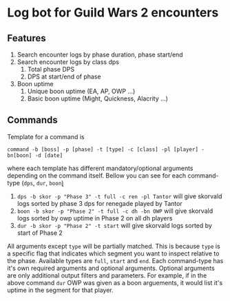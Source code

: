 # Log bot for Guild Wars 2 encounters
## Features
1. Search encounter logs by phase duration, phase start/end
2. Search encounter logs by class dps
    1. Total phase DPS
    2. DPS at start/end of phase
3. Boon uptime
    1. Unique boon uptime (EA, AP, OWP ...)
    2. Basic boon uptime (Might, Quickness, Alacrity ...)

## Commands
Template for a command is
```
command -b [boss] -p [phase] -t [type] -c [class] -pl [player] -bn[boon] -d [date]
```
where each template has different mandatory/optional arguments depending on the command itself. Bellow you can see for each command-type (```dps```, ```dur```, ```boon̨̨```)
1. ```dps -b skor -p "Phase 3" -t full -c ren -pl Tantor``` will give skorvald logs sorted by phase 3 dps for renegade played by Tantor
2. ```boon -b skor -p "Phase 2" -t full -c dh -bn OWP``` will give skorvald logs sorted by owp uptime in Phase 2 on all dh players
3. ```dur -b skor -p "Phase 2" -t start``` will give skorvald logs sorted by start of Phase 2

All arguments except ```type``` will be partially matched. This is because ```type``` is a specific flag that indicates which segment you want to inspect relative to the phase.
Available types are ```full```, ```start``` and ```end```. Each command-type has it's own required arguments and optional arguments. Optional arguments are only additional output
filters and parameters. For example, if in the above command ```dur``` OWP was given as a boon arguements, it would list it's uptime in the segment for that player.